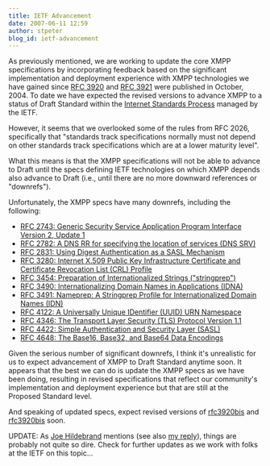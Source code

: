 ```yaml
---
title: IETF Advancement
date: 2007-06-11 12:59
author: stpeter
blog_id: ietf-advancement
---
```


As previously mentioned, we are working to update the core XMPP specifications by incorporating feedback based on the significant implementation and deployment experience with XMPP technologies we have gained since [RFC 3920](http://www.ietf.org/rfc/rfc3920.txt) and [RFC 3921](http://www.ietf.org/rfc/rfc3921.txt) were published in October, 2004. To date we have expected the revised versions to advance XMPP to a status of Draft Standard within the [Internet Standards Process](http://www.ietf.org/rfc/rfc2026.txt) managed by the IETF.

However, it seems that we overlooked some of the rules from RFC 2026, specifically that "standards track specifications normally must not depend on other standards track specifications which are at a lower maturity level".

What this means is that the XMPP specifications will not be able to advance to Draft until the specs defining IETF technologies on which XMPP depends also advance to Draft (i.e., until there are no more downward references or "downrefs").

Unfortunately, the XMPP specs have many downrefs, including the following:

-   [RFC 2743: Generic Security Service Application Program Interface Version 2, Update 1](http://www.ietf.org/rfc/rfc2743.txt)
-   [RFC 2782: A DNS RR for specifying the location of services (DNS SRV)](http://www.ietf.org/rfc/rfc2782.txt)
-   [RFC 2831: Using Digest Authentication as a SASL Mechanism](http://www.ietf.org/rfc/rfc2831.txt)
-   [RFC 3280: Internet X.509 Public Key Infrastructure Certificate and Certificate Revocation List (CRL) Profile](http://www.ietf.org/rfc/rfc3280.txt)
-   [RFC 3454: Preparation of Internationalized Strings ("stringprep")](http://www.ietf.org/rfc/rfc3454.txt)
-   [RFC 3490: Internationalizing Domain Names in Applications (IDNA)](http://www.ietf.org/rfc/rfc3490.txt)
-   [RFC 3491: Nameprep: A Stringprep Profile for Internationalized Domain Names (IDN)](http://www.ietf.org/rfc/rfc3491.txt)
-   [RFC 4122: A Universally Unique IDentifier (UUID) URN Namespace](http://www.ietf.org/rfc/rfc4122.txt)
-   [RFC 4346: The Transport Layer Security (TLS) Protocol Version 1.1](http://www.ietf.org/rfc/rfc4346.txt)
-   [RFC 4422: Simple Authentication and Security Layer (SASL)](http://www.ietf.org/rfc/rfc4422.txt)
-   [RFC 4648: The Base16, Base32, and Base64 Data Encodings](http://www.ietf.org/rfc/rfc4648.txt)

Given the serious number of significant downrefs, I think it's unrealistic for us to expect advancement of XMPP to Draft Standard anytime soon. It appears that the best we can do is update the XMPP specs as we have been doing, resulting in revised specifications that reflect our community's implementation and deployment experience but that are still at the Proposed Standard level.

And speaking of updated specs, expect revised versions of [rfc3920bis](http://www.xmpp.org/internet-drafts/draft-saintandre-rfc3920bis-02.html) and [rfc3920bis](http://www.xmpp.org/internet-drafts/draft-saintandre-rfc3921bis-02.html) soon.

UPDATE: As [Joe Hildebrand](http://arch.jabber.com/2007/06/11/ietf-process/) mentions (see also [my reply](http://stpeter.im/?p=1920)), things are probably not quite so dire. Check for further updates as we work with folks at the IETF on this topic...
